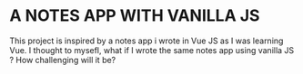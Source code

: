 # A NOTES APP WITH VANILLA JS

This project is inspired by a notes app i wrote in Vue JS as I was learning Vue. I thought to mysefl, what if I wrote the same notes app using vanilla JS ? How challenging will it be?
